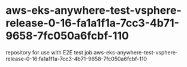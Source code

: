 # aws-eks-anywhere-test-vsphere-release-0-16-fa1a1f1a-7cc3-4b71-9658-7fc050a6fcbf-110
repository for use with E2E test job aws-eks-anywhere-test-vsphere-release-0-16:fa1a1f1a-7cc3-4b71-9658-7fc050a6fcbf-110
